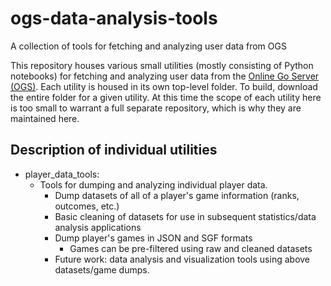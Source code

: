 # ogs-data-analysis-tools
A collection of tools for fetching and analyzing user data from OGS

This repository houses various small utilities (mostly consisting of Python notebooks) for fetching and analyzing user data from the [Online Go Server (OGS)](https://online-go.com/).
Each utility is housed in its own top-level folder.
To build, download the entire folder for a given utility.
At this time the scope of each utility here is too small to warrant a full separate repository, which is why they are maintained here.

## Description of individual utilities

* player_data_tools:
  * Tools for dumping and analyzing individual player data.
    * Dump datasets of all of a player's game information (ranks, outcomes, etc.)
    * Basic cleaning of datasets for use in subsequent statistics/data analysis applications
    * Dump player's games in JSON and SGF formats
      * Games can be pre-filtered using raw and cleaned datasets
    * Future work: data analysis and visualization tools using above datasets/game dumps.